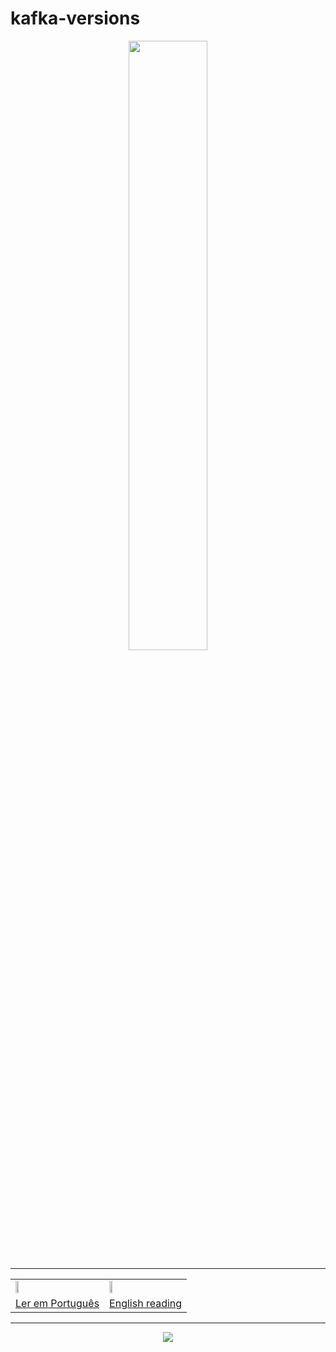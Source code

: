# kafka-versions




<div align="center"><img  width="50%" src="https://kafka.apache.org/images/kafka_diagram.png" /></div>

<hr/>

<div align="center">
 <table>
  <tr>
   <td><a href="https://github.com/gil-son/dsmovie/tree/main/subtitled-by-language/Brasil" ><img  width="20%" src="https://flagicons.lipis.dev/flags/4x3/br.svg" /></a></td>
    <td><a href="https://github.com/gil-son/dsmovie/tree/main/subtitled-by-language/English" ><img  width="20%" src="https://flagicons.lipis.dev/flags/4x3/us.svg" /></a></td>
  </tr>
  <tr>
    <td><a href="https://github.com/gil-son/kafka-versions/tree/main/PT-BR" >Ler em Português</a></td>
    <td><a href="https://github.com/gil-son/kafka-versions/tree/main/ENG-US" >English reading</a></td> 
  </tr>
</table> 
</div>

<hr/>
<div align="center">
  <img src="https://pouch.jumpshare.com/preview/7bwPmfk2J8bvdko4KfK7L85DRaLc6FT6PZrDGKYsyI6G02M-Uxp44yYw8hOM9wVJoeFZ5on3XF6XMkxdZ3mXB6Jb-hIV6y1Y1x5x2F2vxAA">
</div>
